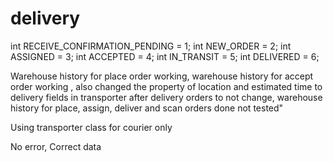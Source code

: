 # delivery
int RECEIVE_CONFIRMATION_PENDING = 1;
        int NEW_ORDER = 2;
        int ASSIGNED = 3;
        int ACCEPTED = 4;
        int IN_TRANSIT = 5;
        int DELIVERED = 6;

Warehouse history for place order working, warehouse history for accept order working , also changed the property of location and estimated time to delivery fields in transporter after delivery orders to not change, warehouse history for place, assign, deliver and scan orders done not tested"

Using transporter class for courier only

No error, Correct data

